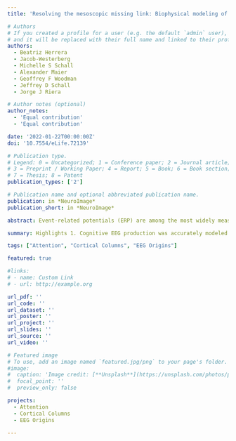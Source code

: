 ```yaml
---
title: 'Resolving the mesoscopic missing link: Biophysical modeling of EEG from cortical columns in primates'

# Authors
# If you created a profile for a user (e.g. the default `admin` user), write the username (folder name) here
# and it will be replaced with their full name and linked to their profile.
authors:
  - Beatriz Herrera
  - Jacob-Westerberg
  - Michelle S Schall
  - Alexander Maier
  - Geoffrey F Woodman
  - Jeffrey D Schall
  - Jorge J Riera

# Author notes (optional)
author_notes:
  - 'Equal contribution'
  - 'Equal contribution'

date: '2022-01-22T00:00:00Z'
doi: '10.7554/eLife.72139'

# Publication type.
# Legend: 0 = Uncategorized; 1 = Conference paper; 2 = Journal article;
# 3 = Preprint / Working Paper; 4 = Report; 5 = Book; 6 = Book section;
# 7 = Thesis; 8 = Patent
publication_types: ['2']

# Publication name and optional abbreviated publication name.
publication: in *NeuroImage*
publication_short: in *NeuroImage*

abstract: Event-related potentials (ERP) are among the most widely measured indices for studying human cognition. While their timing and magnitude provide valuable insights, their usefulness is limited by our understanding of their neural generators at the circuit level. Inverse source localization offers insights into such generators, but their solutions are not unique. To address this problem, scientists have assumed the source space generating such signals comprises a set of discrete equivalent current dipoles, representing the activity of small cortical regions. Based on this notion, theoretical studies have employed forward modeling of scalp potentials to understand how changes in circuit-level dynamics translate into macroscopic ERPs. However, experimental validation is lacking because it requires in vivo measurements of intracranial brain sources. Laminar local field potentials (LFP) offer a mechanism for estimating intracranial current sources. Yet, a theoretical link between LFPs and intracranial brain sources is missing. Here, we present a forward modeling approach for estimating mesoscopic intracranial brain sources from LFPs and predict their contribution to macroscopic ERPs. We evaluate the accuracy of this LFP-based representation of brain sources utilizing synthetic laminar neurophysiological measurements and then demonstrate the power of the approach in vivo to clarify the source of a representative cognitive ERP component. To that end, LFP was measured across the cortical layers of visual area V4 in macaque monkeys performing an attention demanding task. We show that area V4 generates dipoles through layer-specific transsynaptic currents that biophysically recapitulate the ERP component through the detailed forward modeling. The constraints imposed on EEG production by this method also revealed an important dissociation between computational and biophysical contributors. As such, this approach represents an important bridge between laminar microcircuitry, through the mesoscopic activity of cortical columns to the patterns of EEG we measure at the scalp.

summary: Highlights 1. Cognitive EEG production was accurately modeled from empirically measured cortical activity in macaques. 2. V4 laminar activity can generate a well-known attention-related EEG signal. 3. Models demonstrate the importance of biophysical geometry in cognitive EEG production. 4. Biophysical and computational contributions are dissociable.

tags: ["Attention", "Cortical Columns", "EEG Origins"]

featured: true

#links:
# - name: Custom Link
# - url: http://example.org

url_pdf: ''
url_code: ''
url_dataset: ''
url_poster: ''
url_project: ''
url_slides: ''
url_source: ''
url_video: ''

# Featured image
# To use, add an image named `featured.jpg/png` to your page's folder.
#image:
#  caption: 'Image credit: [**Unsplash**](https://unsplash.com/photos/pLCdAaMFLTE)'
#  focal_point: ''
#  preview_only: false

projects:
  - Attention
  - Cortical Columns
  - EEG Origins

---
```

